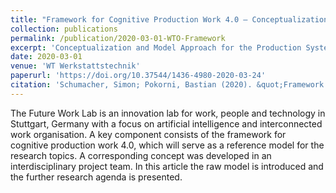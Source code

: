 ```yaml
---
title: "Framework for Cognitive Production Work 4.0 – Conceptualization and Model Approach for the Production System of the Future within the Future Work Lab"
collection: publications
permalink: /publication/2020-03-01-WTO-Framework
excerpt: 'Conceptualization and Model Approach for the Production System of the Future.'
date: 2020-03-01
venue: 'WT Werkstattstechnik'
paperurl: 'https://doi.org/10.37544/1436-4980-2020-03-24'
citation: 'Schumacher, Simon; Pokorni, Bastian (2020). &quot;Framework for Cognitive Production Work 4.0 – Conceptualization and Model Approach for the Production System of the Future within the Future Work Lab&quot; <i>WT Werkstattstechnik</i>. 110(3), p. 108-112.'
---
```

The Future Work Lab is an innovation lab for work, people and technology in Stuttgart, Germany with a focus on artificial intelligence and interconnected work organisation. A key component consists of the framework for cognitive production work 4.0, which will serve as a reference model for the research topics. A corresponding concept was developed in an interdisciplinary project team. In this article the raw model is introduced and the further research agenda is presented.
